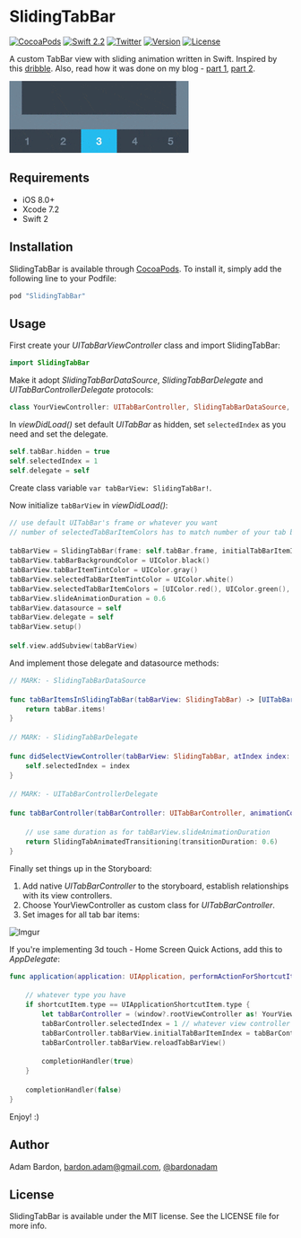 # SlidingTabBar

[![CocoaPods](https://img.shields.io/cocoapods/p/SlidingTabBar.svg)](http://cocoapods.org/pods/SlidingTabBar)
[![Swift 2.2](https://img.shields.io/badge/Swift-2.1-orange.svg?style=flat)](https://developer.apple.com/swift/)
[![Twitter](https://img.shields.io/badge/Twitter-@bardonadam-blue.svg?style=flat)](http://twitter.com/bardonadam)
[![Version](https://img.shields.io/cocoapods/v/SlidingTabBar.svg?style=flat)](http://cocoapods.org/pods/SlidingTabBar)
[![License](https://img.shields.io/cocoapods/l/SlidingTabBar.svg?style=flat)](http://cocoapods.org/pods/SlidingTabBar)


A custom TabBar view with sliding animation written in Swift. Inspired by this [dribble](https://dribbble.com/shots/2071319-GIF-of-the-Tapbar-Interactions).
Also, read how it was done on my blog - [part 1](http://blog.adambardon.com/how-to-create-custom-tab-bar-in-swift-part-1/), [part 2](http://blog.adambardon.com/how-to-create-custom-tab-bar-in-swift-part-2/).

![Animation](screenshot.gif)

## Requirements
- iOS 8.0+
- Xcode 7.2
- Swift 2

## Installation

SlidingTabBar is available through [CocoaPods](http://cocoapods.org). To install
it, simply add the following line to your Podfile:

```ruby
pod "SlidingTabBar"
```

## Usage

First create your _UITabBarViewController_ class and import SlidingTabBar:

```swift
import SlidingTabBar
```

Make it adopt _SlidingTabBarDataSource_, _SlidingTabBarDelegate_ and _UITabBarControllerDelegate_ protocols:

```swift
class YourViewController: UITabBarController, SlidingTabBarDataSource, SlidingTabBarDelegate, UITabBarControllerDelegate
```

In _viewDidLoad()_ set default _UITabBar_ as hidden, set `selectedIndex` as you need and set the delegate.

```swift
self.tabBar.hidden = true
self.selectedIndex = 1
self.delegate = self
```

Create class variable `var tabBarView: SlidingTabBar!`.

Now initialize `tabBarView` in _viewDidLoad()_:

```swift
// use default UITabBar's frame or whatever you want
// number of selectedTabBarItemColors has to match number of your tab bar items

tabBarView = SlidingTabBar(frame: self.tabBar.frame, initialTabBarItemIndex: self.selectedIndex)
tabBarView.tabBarBackgroundColor = UIColor.black()
tabBarView.tabBarItemTintColor = UIColor.gray()
tabBarView.selectedTabBarItemTintColor = UIColor.white()
tabBarView.selectedTabBarItemColors = [UIColor.red(), UIColor.green(), UIColor.blue()]
tabBarView.slideAnimationDuration = 0.6
tabBarView.datasource = self
tabBarView.delegate = self
tabBarView.setup()

self.view.addSubview(tabBarView)
```

And implement those delegate and datasource methods:

```swift
// MARK: - SlidingTabBarDataSource
    
func tabBarItemsInSlidingTabBar(tabBarView: SlidingTabBar) -> [UITabBarItem] {
    return tabBar.items!
}
    
// MARK: - SlidingTabBarDelegate
    
func didSelectViewController(tabBarView: SlidingTabBar, atIndex index: Int) {
    self.selectedIndex = index
}
    
// MARK: - UITabBarControllerDelegate
    
func tabBarController(tabBarController: UITabBarController, animationControllerForTransitionFromViewController fromVC: UIViewController, toViewController toVC: UIViewController) -> UIViewControllerAnimatedTransitioning? {
    
    // use same duration as for tabBarView.slideAnimationDuration    
    return SlidingTabAnimatedTransitioning(transitionDuration: 0.6)
}
```

Finally set things up in the Storyboard:

1. Add native _UITabBarController_ to the storyboard, establish relationships with its view controllers.
2. Choose YourViewController as custom class for _UITabBarController_.
3. Set images for all tab bar items:

![Imgur](http://i.imgur.com/tjTKQrl.png)

If you're implementing 3d touch - Home Screen Quick Actions, add this to _AppDelegate_:

```swift
func application(application: UIApplication, performActionForShortcutItem shortcutItem: UIApplicationShortcutItem, completionHandler: (Bool) -> Void) {
	
    // whatever type you have
    if shortcutItem.type == UIApplicationShortcutItem.type { 
        let tabBarController = (window?.rootViewController as! YourViewController)
        tabBarController.selectedIndex = 1 // whatever view controller you need
        tabBarController.tabBarView.initialTabBarItemIndex = tabBarController.selectedIndex
        tabBarController.tabBarView.reloadTabBarView()
            
        completionHandler(true)
    }
        
    completionHandler(false)
}
```

Enjoy! :)

## Author

Adam Bardon, bardon.adam@gmail.com, [@bardonadam](http://twitter.com/bardonadam)

## License

SlidingTabBar is available under the MIT license. See the LICENSE file for more info.
